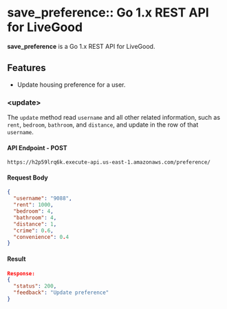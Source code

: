 # save_preference:: Go 1.x REST API for LiveGood

**save_preference** is a Go 1.x REST API for LiveGood.

## Features

* Update housing preference for a user.

### <update\>
The `update` method read `username` and all other related information, such as `rent`, `bedroom`, `bathroom`, and `distance`, and update in the row of that `username`.

#### API Endpoint - POST
```URL
https://h2p59lrq6k.execute-api.us-east-1.amazonaws.com/preference/
```

#### Request Body 

```JSON
{
  "username": "9088",
  "rent": 1000,
  "bedroom": 4,
  "bathroom": 4,
  "distance": 1,
  "crime": 0.6,
  "convenience": 0.4
}
```

#### Result

```JSON
Response:
{
  "status": 200,
  "feedback": "Update preference"
}
```

